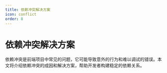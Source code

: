 ```yaml
---
title: 依赖冲突解决方案
icon: conflict
order: 8
---
```


# 依赖冲突解决方案

依赖冲突是前端项目中常见的问题，它可能导致意外的行为和难以调试的错误。本文将介绍依赖冲突的成因和解决方案，帮助开发者构建稳定的依赖关系。
